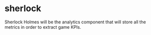 sherlock
========

Sherlock Holmes will be the analytics component that will store all the metrics in order to extract game KPIs.